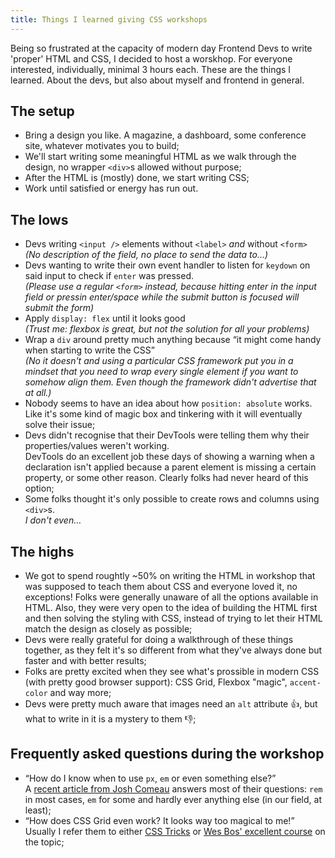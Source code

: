 ```yaml
---
title: Things I learned giving CSS workshops
---
```


Being so frustrated at the capacity of modern day Frontend Devs to write &#39;proper&#39; HTML and CSS, I decided to host a worskhop. For everyone interested, individually, minimal 3 hours each. These are the things I learned. About the devs, but also about myself and frontend in general.

## The setup

- Bring a design you like. A magazine, a dashboard, some conference site, whatever motivates you to build;
- We'll start writing some meaningful HTML as we walk through the design, no wrapper `<div>`s allowed without purpose;
- After the HTML is (mostly) done, we start writing CSS;
- Work until satisfied or energy has run out.

## The lows

- Devs writing `<input />` elements without `<label>` *and* without `<form>` <br>_(No description of the field, no place to send the data to&hellip;)_
- Devs wanting to write their own event handler to listen for `keydown` on said input to check if `enter` was pressed. <br>_(Please use a regular `<form>` instead, because hitting enter in the input field or pressin enter/space while the submit button is focused will submit the form)_
- Apply `display: flex` until it looks good<br>_(Trust me: flexbox is great, but not the solution for all your problems)_
- Wrap a `div` around pretty much anything because <q>it might come handy when starting to write the CSS</q><br>_(No it doesn&#39;t and using a particular CSS framework put you in a mindset that you need to wrap every single element if you want to somehow align them. Even though the framework didn't advertise that at all.)_
- Nobody seems to have an idea about how `position: absolute` works. <br>Like it's some kind of magic box and tinkering with it will eventually solve their issue;
- Devs didn&#39;t recognise that their DevTools were telling them why their properties/values weren't working. <br>DevTools do an excellent job these days of showing a warning when a declaration isn't applied because a parent element is missing a certain property, or some other reason. Clearly folks had never heard of this option;
- Some folks thought it&#39;s only possible to create rows and columns using `<div>`s.<br>_I don&#39;t even&hellip;_

## The highs

- We got to spend roughtly ~50% on writing the HTML in workshop that was supposed to teach them about CSS and everyone loved it, no exceptions! Folks were generally unaware of all the options available in HTML. Also, they were very open to the idea of building the HTML first and then solving the styling with CSS, instead of trying to let their HTML match the design as closely as possible;
- Devs were really grateful for doing a walkthrough of these things together, as they felt it's so different from what they&#39;ve always done but faster and with better results;
- Folks are pretty excited when they see what&#39;s prossible in modern CSS (with pretty good browser support): CSS Grid, Flexbox &quot;magic&quot;, `accent-color` and way more;
- Devs were pretty much aware that images need an `alt` attribute 👍, but what to write in it is a mystery to them 👎;

## Frequently asked questions during the workshop

- <q>How do I know when to use `px`, `em` or even something else?</q><br>A [recent article from Josh Comeau](https://www.joshwcomeau.com/css/surprising-truth-about-pixels-and-accessibility/) answers most of their questions: `rem` in most cases, `em` for some and hardly ever anything else (in our field, at least);
- <q>How does CSS Grid even work? It looks way too magical to me!</q><br>Usually I refer them to either [CSS Tricks](https://css-tricks.com/snippets/css/complete-guide-grid/) or [Wes Bos&#39; excellent course](https://cssgrid.io/) on the topic;

